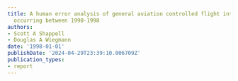 ```yaml
---
title: A human error analysis of general aviation controlled flight into terrain accidents
  occurring between 1990-1998
authors:
- Scott A Shappell
- Douglas A Wiegmann
date: '1998-01-01'
publishDate: '2024-04-29T23:39:10.006709Z'
publication_types:
- report
---
```


